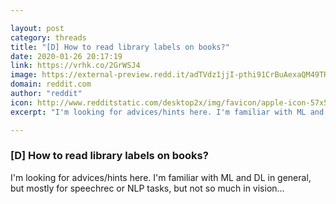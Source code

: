 ```yaml
---

layout: post
category: threads
title: "[D] How to read library labels on books?"
date: 2020-01-26 20:17:19
link: https://vrhk.co/2GrWSJ4
image: https://external-preview.redd.it/adTVdz1jjI-pthi91CrBuAexaQM49TRebpmWLTatOeM.jpg?width=1200&height=628.272251309&auto=webp&s=868cd2212b16344f48a442decf3172262a6c96c4
domain: reddit.com
author: "reddit"
icon: http://www.redditstatic.com/desktop2x/img/favicon/apple-icon-57x57.png
excerpt: "I'm looking for advices/hints here. I'm familiar with ML and DL in general, but mostly for speechrec or NLP tasks, but not so much in vision..."

---
```


### [D] How to read library labels on books?

I'm looking for advices/hints here. I'm familiar with ML and DL in general, but mostly for speechrec or NLP tasks, but not so much in vision...